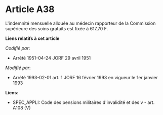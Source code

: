 # Article A38

L'indemnité mensuelle allouée au médecin rapporteur de la Commission supérieure des soins gratuits est fixée à 617,70 F.

**Liens relatifs à cet article**

_Codifié par_:

  - Arrêté 1951-04-24 JORF 29 avril 1951

_Modifié par_:

  - Arrêté 1993-02-01 art. 1 JORF 16 février 1993 en vigueur le 1er janvier 1993

**Liens**:

  - SPEC_APPLI: Code des pensions militaires d'invalidité et des v - art. A108 (V)
